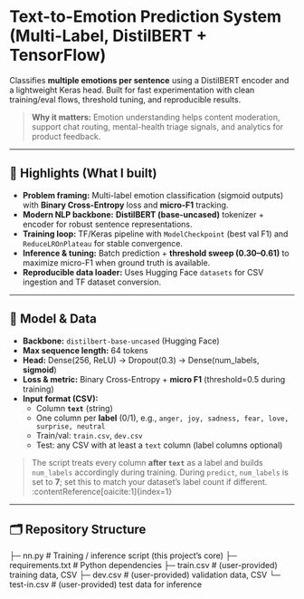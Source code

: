 # Text-to-Emotion Prediction System (Multi-Label, DistilBERT + TensorFlow)

Classifies **multiple emotions per sentence** using a DistilBERT encoder and a lightweight Keras head. Built for fast experimentation with clean training/eval flows, threshold tuning, and reproducible results.

> **Why it matters:** Emotion understanding helps content moderation, support chat routing, mental-health triage signals, and analytics for product feedback.

---

## 🔑 Highlights (What I built)

- **Problem framing:** Multi-label emotion classification (sigmoid outputs) with **Binary Cross-Entropy** loss and **micro-F1** tracking.
- **Modern NLP backbone:** **DistilBERT (base-uncased)** tokenizer + encoder for robust sentence representations.
- **Training loop:** TF/Keras pipeline with `ModelCheckpoint` (best val F1) and `ReduceLROnPlateau` for stable convergence.
- **Inference & tuning:** Batch prediction + **threshold sweep (0.30–0.61)** to maximize micro-F1 when ground truth is available.
- **Reproducible data loader:** Uses Hugging Face `datasets` for CSV ingestion and TF dataset conversion.

---

## 🧱 Model & Data

- **Backbone:** `distilbert-base-uncased` (Hugging Face)
- **Max sequence length:** 64 tokens
- **Head:** Dense(256, ReLU) → Dropout(0.3) → Dense(num_labels, **sigmoid**)
- **Loss & metric:** Binary Cross-Entropy + **micro F1** (threshold=0.5 during training)
- **Input format (CSV):**
  - Column **`text`** (string)
  - One column per **label** (0/1), e.g., `anger, joy, sadness, fear, love, surprise, neutral`
  - Train/val: `train.csv`, `dev.csv`
  - Test: any CSV with at least a `text` column (label columns optional)

> The script treats every column **after `text`** as a label and builds `num_labels` accordingly during training.
> During `predict`, `num_labels` is set to **7**; set this to match your dataset’s label count if different. :contentReference[oaicite:1]{index=1}

---

## 🗂️ Repository Structure

├─ nn.py # Training / inference script (this project’s core)
├─ requirements.txt # Python dependencies
├─ train.csv # (user-provided) training data, CSV
├─ dev.csv # (user-provided) validation data, CSV
└─ test-in.csv # (user-provided) test data for inference
